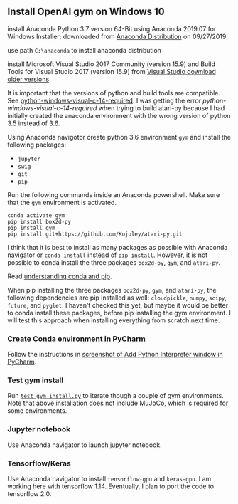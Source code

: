 ## Install OpenAI gym on Windows 10

install Anaconda Python 3.7 version 64-Bit using Anaconda 2019.07 for Windows Installer; downloaded from [Anaconda Distribution](https://www.anaconda.com/distribution/) on 09/27/2019

use path ```C:\anaconda``` to install anaconda distribution

install Microsoft Visual Studio 2017 Community (version 15.9) and Build Tools for Visual Studio 2017 (version 15.9) from [Visual Studio download older versions](https://my.visualstudio.com/Downloads?q=visual%20studio%202017&wt.mc_id=o~msft~vscom~older-downloads)

It is important that the versions of python and build tools are compatible. See [python-windows-visual-c-14-required](https://www.scivision.dev/python-windows-visual-c-14-required/). I was getting the error *python-windows-visual-c-14-required* when trying to build atari-py because I had initially created the anaconda environment with the wrong version of python 3.5 instead of 3.6.

Using Anaconda navigotor create python 3.6 environment ```gym``` and install the following packages:

- ```jupyter```
- ```swig```
- ```git```
- ```pip``` 

Run the following commands inside an Anaconda powershell. Make sure that the ```gym``` environment is activated.

```
conda activate gym
pip install box2d-py
pip install gym
pip install git+https://github.com/Kojoley/atari-py.git
```

I think that it is best to install as many packages as possible with Anaconda navigator or ```conda install``` instead of ```pip install```.  However, it is not possible to conda install the three packages ```box2d-py```, ```gym```, and ```atari-py```. 

Read [understanding conda and pip](https://www.anaconda.com/understanding-conda-and-pip/).

When pip installing the three packages ```box2d-py```, ```gym```, and ```atari-py```, the following dependencies are pip installed as well: ```cloudpickle```, ```numpy```, ```scipy```, ```future```, and ```pyglet```.  I haven't checked this yet, but maybe it would be better to conda install these packages, before pip installing the gym environment.  I will test this approach when installing everything from scratch next time.

### Create Conda environment in PyCharm

Follow the instructions in [screenshot of Add Python Interpreter window in PyCharm](https://github.com/schneider128k/deep_rl/blob/master/installation/conda_environment_pycharm.png).

### Test gym install 

Run [```test_gym_install.py```](https://github.com/schneider128k/deep_rl/blob/master/installation/test_gym_install.py) to iterate though a couple of gym environments. Note that above installation does not include MuJoCo, which is required for some environments.

### Jupyter notebook 

Use Anaconda navigator to launch jupyter notebook.

### Tensorflow/Keras

Use Anaconda navigator to install ```tensorflow-gpu``` and ```keras-gpu```. I am working here with tensorflow 1.14.  Eventually, I plan to port the code to tensorflow 2.0.
